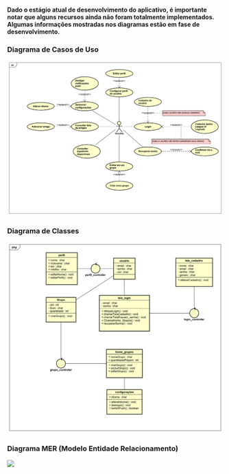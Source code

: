 #### Dado o estágio atual de desenvolvimento do aplicativo, é importante notar que alguns recursos ainda não foram totalmente implementados. Algumas informações mostradas nos diagramas estão em fase de desenvolvimento.

### Diagrama de Casos de Uso
<img src="https://github.com/rafaelsarilho/MySquad/blob/main/Diagramas/Casos%20de%20Uso.png" style="width: 600px;">


### Diagrama de Classes
<img src="https://github.com/rafaelsarilho/MySquad/blob/main/Diagramas/Diagrama%20de%20Classes.png" style="width: 600px;">


### Diagrama MER (Modelo Entidade Relacionamento)
<img src="https://github.com/rafaelsarilho/MySquad/blob/main/Diagramas/MER%20-%20BD%20N%C3%A3o%20Relacional.png" style="width: 600px;">